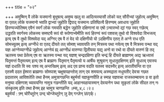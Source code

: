 +++
title = "०२"

+++
अमुष्मिन् वै लोके यजमानो बुभूषत्य् अमुष्य खलु वा आदित्यस्यासौ लोको यत् सौरीभ्यां जुहोत्य् अमुष्मिन् वा एतल् लोके यजमानो भवति द्वाभ्यां जुहोति द्विपाद् यजमानः प्रतिष्ठित्यै हिरण्यम् अवधाय जुहोति हिरण्यज्योतिषम् एवैनं स्वर्गं लोकं गमयति बद्धेन जुहोति दक्षिणानां वा एषो ऽन्वारम्भो द्यां गछ स्वर् गछेत्य् उद्धरति स्वर्गस्य लोकस्य समष्ट्यै रूपं वो रूपेणाभ्येमीति रूपं हिरण्यं रूपं पशवस् तुथो वो विश्ववेदा विभजत्व् इत्य् एष वै तुथो विश्ववेदा यद् अग्निर् एष वै तं वेद यो दक्षिणीयो यो ऽदक्षिणीय एतत् ते अग्ने राध एति सोमच्युतम् इत्य् अग्नीधे वा एतद् दीयते तत् सोमश् च्यावयति तन् मित्रस्य पथा नयेत्य् एष वै मित्रस्य पन्था यद् यज्ञ आग्नेय्याग्नीध्रे जुहोत्य् आग्नेयं ह्य् आग्नीध्रं वारुण्या द्वितीयया यद्य् अनो वा रथो वा दीयते वारुणं हि तद् ऋतस्य पथा प्रेतेत्य् एष वा ऋतस्य पन्था यद् यज्ञश् चन्द्रदक्षिणा इति चन्द्रं हि दीयते ब्राह्मणम् अद्य ऋध्यासं पितृमन्तं पैतृमत्यम् इत्य् एष वै ब्राह्मणः पितृमान् पैतृमत्यो य आर्षेयः शुश्रुवान् सुधातुदक्षिणम् इति सुधात्व् एवास्य यज्ञं दधाति वि स्वः पश्य व्य् अन्तरिक्षम् इत्य् अद एव प्राप्य वदति यतस्व सदस्यैर् इत्य् अरातीयन्ति वा एत एतस्मै ददत ईश्वरा ब्राह्मणाः सोमपाश् चक्षुषापहन्तोस् तान् एव शमयत्य् अस्मद्राता मधुमतीर् देवत्रा गछत प्रदातारम् आविशतेति तथा हैनम् अमुत्रागछन्ति बहुर्मर्या यज्ञकुणपीति ह स्माह यज्ञवचा राजस्तम्बायनः प्र वा इतो मनुष्या दक्षिणाश् च्यावयन्ति नामुत्र गछन्तीति यद् आहानवहायास्मान् देवयानेन पथा सुकृतां लोके सीदत तन् नः संस्कृतम् इति तथा हैनम् इह चामुत्र चागछन्ति ॥म्स्_४,८।२॥  
बहुर्मर्या : फ़्न् चोर्रेच्तुरेन् उन्द् चोन्जेच्तुरेन् ज़ु देम् गन्ज़ेन् Wएर्क्।  
    

